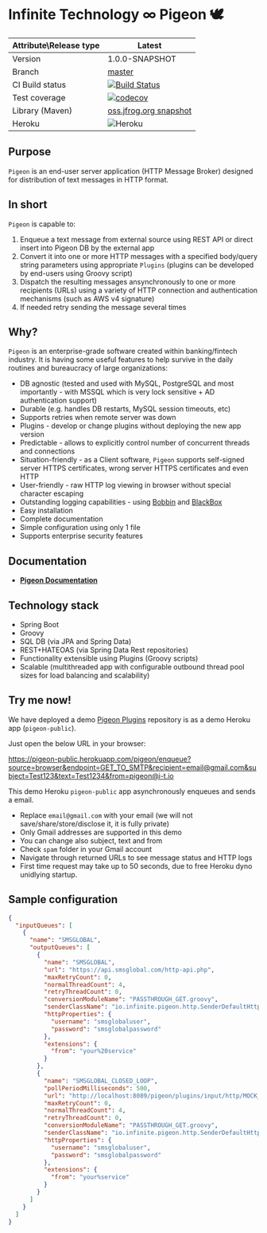 # Infinite Technology ∞ Pigeon 🕊

|Attribute\Release type|Latest|
|----------------------|------|
|Version|1.0.0-SNAPSHOT|
|Branch|[master](https://github.com/INFINITE-TECHNOLOGY/PIGEON)|
|CI Build status|[![Build Status](https://travis-ci.com/INFINITE-TECHNOLOGY/PIGEON.svg?branch=master)](https://travis-ci.com/INFINITE-TECHNOLOGY/PIGEON)|
|Test coverage|[![codecov](https://codecov.io/gh/INFINITE-TECHNOLOGY/PIGEON/branch/master/graphs/badge.svg)](https://codecov.io/gh/INFINITE-TECHNOLOGY/PIGEON/branch/master/graphs)|
|Library (Maven)|[oss.jfrog.org snapshot](https://oss.jfrog.org/artifactory/webapp/#/artifacts/browse/tree/General/oss-snapshot-local/io/infinite/pigeon/1.0.0-SNAPSHOT)|
|Heroku|![Heroku](https://heroku-badge.herokuapp.com/?app=pigeon-public&root=/pigeon/inputMessages)|

## Purpose

`Pigeon` is an end-user server application (HTTP Message Broker) designed for distribution of text messages in HTTP format.


## In short

`Pigeon` is capable to:
1) Enqueue a text message from external source using REST API or direct insert into Pigeon DB by the external app
2) Convert it into one or more HTTP messages with a specified body/query string parameters using appropriate `Plugins` (plugins can be developed by end-users using Groovy script)
3) Dispatch the resulting messages ansynchronously to one or more recipients (URLs) using a variety of HTTP connection and authentication mechanisms (such as AWS v4 signature)
4) If needed retry sending the message several times

## Why?

`Pigeon` is an enterprise-grade software created within banking/fintech industry.
It is having some useful features to help survive in the daily routines and bureaucracy of large organizations:
- DB agnostic (tested and used with MySQL, PostgreSQL and most importantly - with MSSQL which is very lock sensitive + AD authentication support)
- Durable (e.g. handles DB restarts, MySQL session timeouts, etc)
- Supports retries when remote server was down
- Plugins - develop or change plugins without deploying the new app version
- Predictable - allows to explicitly control number of concurrent threads and connections
- Situation-friendly - as a Client software, `Pigeon` supports self-signed server HTTPS certificates, wrong server HTTPS certificates and even HTTP
- User-friendly - raw HTTP log viewing in browser without special character escaping
- Outstanding logging capabilities - using [Bobbin](https://github.com/INFINITE-TECHNOLOGY/PIGEON) and [BlackBox](https://github.com/INFINITE-TECHNOLOGY/BLACKBOX)
- Easy installation
- Complete documentation
- Simple configuration using only 1 file
- Supports enterprise security features

## Documentation

* [**Pigeon Documentation**](https://github.com/INFINITE-TECHNOLOGY/PIGEON/wiki)

## Technology stack

* Spring Boot
* Groovy
* SQL DB (via JPA and Spring Data)
* REST+HATEOAS (via Spring Data Rest repositories)
* Functionality extensible using Plugins (Groovy scripts)
* Scalable (multithreaded app with configurable outbound thread pool sizes for load balancing and scalability)

## Try me now!

We have deployed a demo [Pigeon Plugins](https://github.com/INFINITE-TECHNOLOGY/PIGEON_PLUGINS) repository is as a demo Heroku app (`pigeon-public`).

Just open the below URL in your browser:

https://pigeon-public.herokuapp.com/pigeon/enqueue?source=browser&endpoint=GET_TO_SMTP&recipient=email@gmail.com&subject=Test123&text=Test1234&from=pigeon@i-t.io

This demo Heroku `pigeon-public` app asynchronously enqueues and sends a email.

* Replace `email@gmail.com` with your email (we will not save/share/store/disclose it, it is fully private)<br/>
* Only Gmail addresses are supported in this demo<br/>
* You can change also subject, text and from <br/>
* Check `spam` folder in your Gmail account<br/>
* Navigate through returned URLs to see message status and HTTP logs<br/>
* First time request may take up to 50 seconds, due to free Heroku dyno unidlying startup.

## Sample configuration

```json
{
  "inputQueues": [
    {
      "name": "SMSGLOBAL",
      "outputQueues": [
        {
          "name": "SMSGLOBAL",
          "url": "https://api.smsglobal.com/http-api.php",
          "maxRetryCount": 0,
          "normalThreadCount": 4,
          "retryThreadCount": 0,
          "conversionModuleName": "PASSTHROUGH_GET.groovy",
          "senderClassName": "io.infinite.pigeon.http.SenderDefaultHttps",
          "httpProperties": {
            "username": "smsglobaluser",
            "password": "smsglobalpassword"
          },
          "extensions": {
            "from": "your%20service"
          }
        },
        {
          "name": "SMSGLOBAL_CLOSED_LOOP",
          "pollPeriodMilliseconds": 500,
          "url": "http://localhost:8089/pigeon/plugins/input/http/MOCK_SMSGLOBAL_HTTP",
          "maxRetryCount": 0,
          "normalThreadCount": 4,
          "retryThreadCount": 0,
          "conversionModuleName": "PASSTHROUGH_GET.groovy",
          "senderClassName": "io.infinite.pigeon.http.SenderDefaultHttp",
          "httpProperties": {
            "username": "smsglobaluser",
            "password": "smsglobalpassword"
          },
          "extensions": {
            "from": "your%service"
          }
        }
      ]
    }
  ]
}
```
